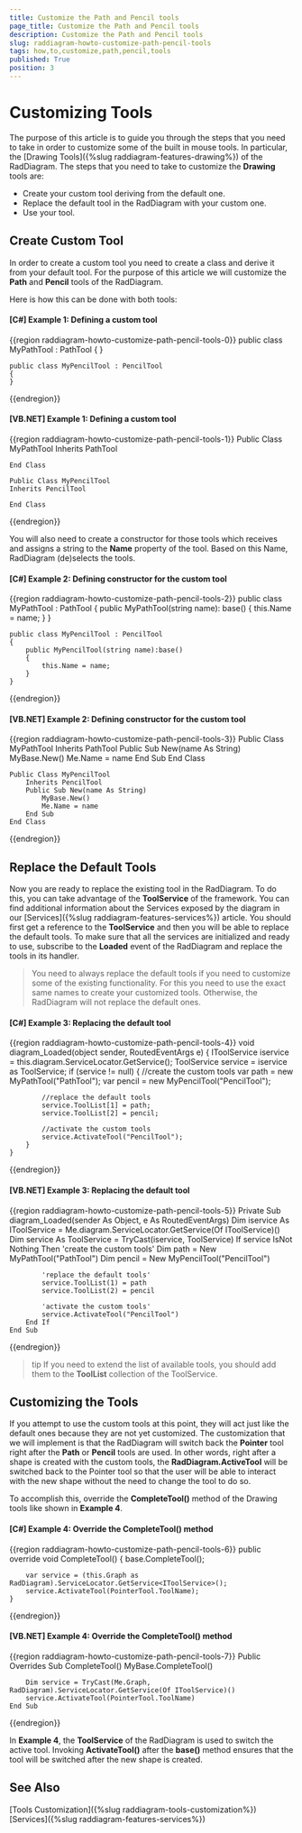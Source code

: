 ```yaml
---
title: Customize the Path and Pencil tools
page_title: Customize the Path and Pencil tools
description: Customize the Path and Pencil tools
slug: raddiagram-howto-customize-path-pencil-tools
tags: how,to,customize,path,pencil,tools
published: True
position: 3
---
```


# Customizing Tools

The purpose of this article is to guide you through the steps that you need to take in order to customize some of the built in mouse tools. In particular, the [Drawing Tools]({%slug raddiagram-features-drawing%}) of the RadDiagram.
The steps that you need to take to customize the **Drawing** tools are:

* Create your custom tool deriving from the default one.
* Replace the default tool in the RadDiagram with your custom one.
* Use your tool.

## Create Custom Tool

In order to create a custom tool you need to create a class and derive it from your default tool. For the purpose of this article we will customize the __Path__ and __Pencil__ tools of the RadDiagram.

Here is how this can be done with both tools:

#### **[C#] Example 1: Defining a custom tool**
{{region raddiagram-howto-customize-path-pencil-tools-0}}
    public class MyPathTool : PathTool
    {
    }

    public class MyPencilTool : PencilTool
    {
    }
{{endregion}}

#### **[VB.NET] Example 1: Defining a custom tool**
{{region raddiagram-howto-customize-path-pencil-tools-1}}
	Public Class MyPathTool
	Inherits PathTool

	End Class

	Public Class MyPencilTool
	Inherits PencilTool

	End Class
{{endregion}}

You will also need to create a constructor for those tools which receives and assigns a string to the __Name__ property of the tool. Based on this Name, RadDiagram (de)selects the tools. 

#### **[C#] Example 2: Defining constructor for the custom tool** 
{{region raddiagram-howto-customize-path-pencil-tools-2}}
	public class MyPathTool : PathTool
    {
		public MyPathTool(string name): base()
        {
            this.Name = name;
        }
	}

	public class MyPencilTool : PencilTool
    {
		public MyPencilTool(string name):base()
        {
            this.Name = name;
        }
	}
{{endregion}}

#### **[VB.NET] Example 2: Defining constructor for the custom tool**
{{region raddiagram-howto-customize-path-pencil-tools-3}}
	Public Class MyPathTool
		Inherits PathTool
		Public Sub New(name As String)
			MyBase.New()
			Me.Name = name
		End Sub
	End Class
	
	Public Class MyPencilTool
		Inherits PencilTool
		Public Sub New(name As String)
			MyBase.New()
			Me.Name = name
		End Sub
	End Class
{{endregion}}

## Replace the Default Tools

Now you are ready to replace the existing tool in the RadDiagram. To do this, you can take advantage of the __ToolService__ of the framework. You can find additional information about the Services exposed by the diagram in our [Services]({%slug raddiagram-features-services%}) article. You should first get a reference to the __ToolService__ and then you will be able to replace the default tools. To make sure that all the services are initialized and ready to use, subscribe to the **Loaded** event of the RadDiagram and replace the tools in its handler.

>You need to always replace the default tools if you need to customize some of the existing functionality. For this you need to use the exact same names to create your customized tools. Otherwise, the RadDiagram will not replace the default ones.

#### **[C#] Example 3: Replacing the default tool**
{{region raddiagram-howto-customize-path-pencil-tools-4}}
	void diagram_Loaded(object sender, RoutedEventArgs e)
	{
	    IToolService iservice = this.diagram.ServiceLocator.GetService<IToolService>();
	    ToolService service = iservice as ToolService;
	    if (service != null)
	    {
	        //create the custom tools
	        var path = new MyPathTool("PathTool");
	        var pencil = new MyPencilTool("PencilTool");
	
	        //replace the default tools
	        service.ToolList[1] = path;
	        service.ToolList[2] = pencil;
	
	        //activate the custom tools
	        service.ActivateTool("PencilTool");
	    }
	}
{{endregion}}

#### **[VB.NET] Example 3: Replacing the default tool**
{{region raddiagram-howto-customize-path-pencil-tools-5}}
	Private Sub diagram_Loaded(sender As Object, e As RoutedEventArgs)
		Dim iservice As IToolService = Me.diagram.ServiceLocator.GetService(Of IToolService)()
		Dim service As ToolService = TryCast(iservice, ToolService)
		If service IsNot Nothing Then
			'create the custom tools'
			Dim path = New MyPathTool("PathTool")
			Dim pencil = New MyPencilTool("PencilTool")
	
			'replace the default tools'
			service.ToolList(1) = path
			service.ToolList(2) = pencil
	
			'activate the custom tools'
			service.ActivateTool("PencilTool")
		End If
	End Sub
{{endregion}}

>tip If you need to extend the list of available tools, you should add them to the **ToolList** collection of the ToolService.

## Customizing the Tools

If you attempt to use the custom tools at this point, they will act just like the default ones because they are not yet customized. The customization that we will implement is that the RadDiagram will switch back the __Pointer__ tool right after the **Path** or **Pencil** tools are used. In other words, right after a shape is created with the custom tools, the __RadDiagram.ActiveTool__ will be switched back to the Pointer tool so that the user will be able to interact with the new shape without the need to change the tool to do so.

To accomplish this, override the __CompleteTool()__ method of the Drawing tools like shown in **Example 4**.

#### **[C#] Example 4: Override the CompleteTool() method**
{{region raddiagram-howto-customize-path-pencil-tools-6}}
	public override void CompleteTool()
	{
	    base.CompleteTool();
	
	    var service = (this.Graph as RadDiagram).ServiceLocator.GetService<IToolService>();
	    service.ActivateTool(PointerTool.ToolName);
	}
{{endregion}}

#### **[VB.NET] Example 4: Override the CompleteTool() method**
{{region raddiagram-howto-customize-path-pencil-tools-7}}
	Public Overrides Sub CompleteTool()
		MyBase.CompleteTool()
	
		Dim service = TryCast(Me.Graph, RadDiagram).ServiceLocator.GetService(Of IToolService)()
		service.ActivateTool(PointerTool.ToolName)
	End Sub
{{endregion}}

In **Example 4**, the **ToolService** of the RadDiagram is used to switch the active tool. Invoking **ActivateTool()** after the **base()** method ensures that the tool will be switched after the new shape is created.

## See Also
[Tools Customization]({%slug raddiagram-tools-customization%})
[Services]({%slug raddiagram-features-services%})
